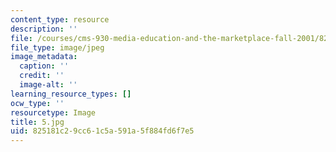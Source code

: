 ```yaml
---
content_type: resource
description: ''
file: /courses/cms-930-media-education-and-the-marketplace-fall-2001/825181c29cc61c5a591a5f884fd6f7e5_5.jpg
file_type: image/jpeg
image_metadata:
  caption: ''
  credit: ''
  image-alt: ''
learning_resource_types: []
ocw_type: ''
resourcetype: Image
title: 5.jpg
uid: 825181c2-9cc6-1c5a-591a-5f884fd6f7e5
---
```

